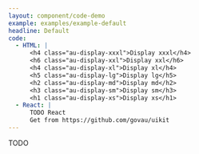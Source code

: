 ```yaml
---
layout: component/code-demo
example: examples/example-default
headline: Default
code:
  - HTML: |
      <h4 class="au-display-xxxl">Display xxxl</h4>
      <h6 class="au-display-xxl">Display xxl</h6>
      <h4 class="au-display-xl">Display xl</h4>
      <h5 class="au-display-lg">Display lg</h5>
      <h2 class="au-display-md">Display md</h2>
      <h3 class="au-display-sm">Display sm</h3>
      <h1 class="au-display-xs">Display xs</h1>
  - React: |
      TODO React
      Get from https://github.com/govau/uikit
---
```


TODO
